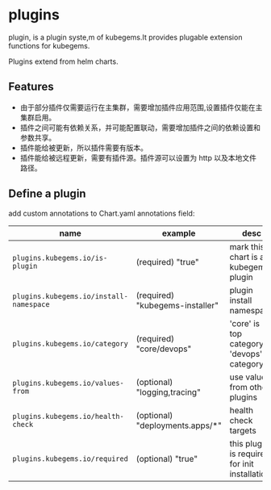 # plugins

plugin, is a plugin syste,m of kubegems.It provides plugable extension functions for kubegems.

Plugins extend from helm charts.

## Features

- 由于部分插件仅需要运行在主集群，需要增加插件应用范围,设置插件仅能在主集群启用。
- 插件之间可能有依赖关系，并可能配置联动，需要增加插件之间的依赖设置和参数共享。
- 插件能给被更新，所以插件需要有版本。
- 插件能给被远程更新，需要有插件源。插件源可以设置为 http 以及本地文件路径。

## Define a plugin

add custom annotations to Chart.yaml annotations field:

| name                                    | example                          | desc                                          |
| --------------------------------------- | -------------------------------- | --------------------------------------------- |
| `plugins.kubegems.io/is-plugin`         | (required) "true"                | mark this chart is a kubegems plugin          |
| `plugins.kubegems.io/install-namespace` | (required) "kubegems-installer"  | plugin install namespace                      |
| `plugins.kubegems.io/category`          | (required) "core/devops"         | 'core' is top category, 'devops' is category  |
| `plugins.kubegems.io/values-from`       | (optional) "logging,tracing"     | use values from other plugins                 |
| `plugins.kubegems.io/health-check`      | (optional) "deployments.apps/\*" | health check targets                          |
| `plugins.kubegems.io/required`          | (optional) "true"                | this plugin is required for init installation |
